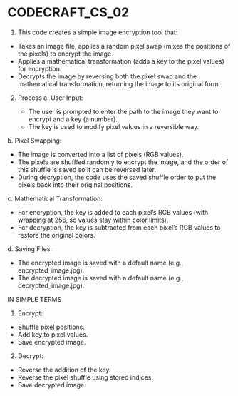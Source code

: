 # CODECRAFT_CS_02
1. This code creates a simple image encryption tool that:

 - Takes an image file, applies a random pixel swap (mixes the positions of the pixels) to encrypt the image.
 - Applies a mathematical transformation (adds a key to the pixel values) for encryption.
 - Decrypts the image by reversing both the pixel swap and the mathematical transformation, returning the image to its original form.

2. Process
  a. User Input:

   - The user is prompted to enter the path to the image they want to encrypt and a key (a number).
   - The key is used to modify pixel values in a reversible way.

  b. Pixel Swapping:

  -  The image is converted into a list of pixels (RGB values).
  -  The pixels are shuffled randomly to encrypt the image, and the order of this shuffle is saved so it can be reversed later.
  -  During decryption, the code uses the saved shuffle order to put the pixels back into their original positions.

  c. Mathematical Transformation:

  - For encryption, the key is added to each pixel’s RGB values (with wrapping at 256, so values stay within color limits).
  - For decryption, the key is subtracted from each pixel’s RGB values to restore the original colors.
  
  d. Saving Files:

  - The encrypted image is saved with a default name (e.g., encrypted_image.jpg).
  - The decrypted image is saved with a default name (e.g., decrypted_image.jpg).

IN SIMPLE TERMS
1. Encrypt:
- Shuffle pixel positions.
- Add key to pixel values.
- Save encrypted image.
2. Decrypt:
- Reverse the addition of the key.
- Reverse the pixel shuffle using stored indices.
- Save decrypted image.

   
